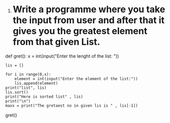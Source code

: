 1. # Write a programme where you take the input from user and after that it gives you the greatest element from that given List.

def gret():
    x = int(input("Enter the lenght of the list: "))


    lis = []

    for i in range(0,x):
        element = int(input("Enter the element of the list:"))
        lis.append(element)
    print("list", lis)
    lis.sort()
    print("Here is sorted list" , lis)
    print("\n")
    maxx = print("The gretaest no in given lis is " , lis[-1])

gret()
